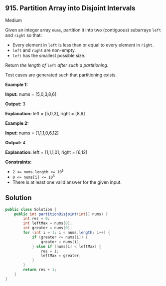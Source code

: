 ## 915\. Partition Array into Disjoint Intervals

Medium

Given an integer array `nums`, partition it into two (contiguous) subarrays `left` and `right` so that:

*   Every element in `left` is less than or equal to every element in `right`.
*   `left` and `right` are non-empty.
*   `left` has the smallest possible size.

Return _the length of_ `left` _after such a partitioning_.

Test cases are generated such that partitioning exists.

**Example 1:**

**Input:** nums = [5,0,3,8,6]

**Output:** 3

**Explanation:** left = [5,0,3], right = [8,6] 

**Example 2:**

**Input:** nums = [1,1,1,0,6,12]

**Output:** 4

**Explanation:** left = [1,1,1,0], right = [6,12] 

**Constraints:**

*   <code>2 <= nums.length <= 10<sup>5</sup></code>
*   <code>0 <= nums[i] <= 10<sup>6</sup></code>
*   There is at least one valid answer for the given input.

## Solution

```java
public class Solution {
    public int partitionDisjoint(int[] nums) {
        int res = 0;
        int leftMax = nums[0];
        int greater = nums[0];
        for (int i = 1; i < nums.length; i++) {
            if (greater <= nums[i]) {
                greater = nums[i];
            } else if (nums[i] < leftMax) {
                res = i;
                leftMax = greater;
            }
        }
        return res + 1;
    }
}
```